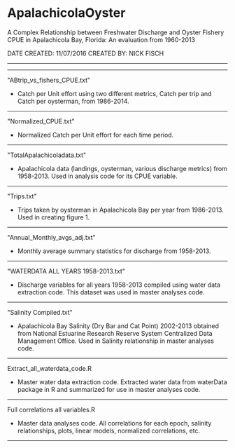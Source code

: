 # ApalachicolaOyster
A Complex Relationship between Freshwater Discharge and Oyster Fishery CPUE in Apalachicola Bay, Florida: An evaluation from 1960-2013

DATE CREATED: 11/07/2016
CREATED BY: NICK FISCH

--------------------------------------------------------------------------------------------------
--------------------------------------------------------------------------------------------------

"ABtrip_vs_fishers_CPUE.txt" 

- Catch per Unit effort using two different metrics, Catch per trip and Catch per oysterman, from 1986-2014. 
----------------------------------------------------------------------------------------------------

"Normalized_CPUE.txt"

- Normalized Catch per Unit effort for each time period.
----------------------------------------------------------------------------------------------------

"TotalApalachicoladata.txt"

- Apalachicola data (landings, oysterman, various discharge metrics) from 1958-2013. Used in analysis code for its CPUE variable.
----------------------------------------------------------------------------------------------------

"Trips.txt"

- Trips taken by oysterman in Apalachicola Bay per year from 1986-2013. Used in creating figure 1. 
----------------------------------------------------------------------------------------------------

"Annual_Monthly_avgs_adj.txt" 

- Monthly average summary statistics for discharge from 1958-2013. 
-----------------------------------------------------------------------------------------------------

"WATERDATA ALL YEARS 1958-2013.txt" 

- Discharge variables for all years 1958-2013 compiled using water data extraction code. This dataset was used in master analyses code. 
-----------------------------------------------------------------------------------------------------

"Salinity Compiled.txt" 

- Apalachicola Bay Salinity (Dry Bar and Cat Point) 2002-2013 obtained from National Estuarine Research Reserve System Centralized Data Management Office. Used in Salinity relationship in master analyses code. 
----------------------------------------------------------------------------------------------------- 

Extract_all_waterdata_code.R 

- Master water data extraction code. Extracted water data from waterData package in R and summarized for use in master analyses code. 
-----------------------------------------------------------------------------------------------------

Full correlations all variables.R 

- Master data analyses code. All correlations for each epoch, salinity relationships, plots, linear models, normalized correlations, etc.
-----------------------------------------------------------------------------------------------------
